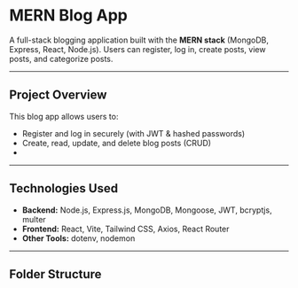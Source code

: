 #  MERN Blog App

A full-stack blogging application built with the **MERN stack** (MongoDB, Express, React, Node.js). Users can register, log in, create posts, view posts, and categorize posts.

---

##  Project Overview

This blog app allows users to:
- Register and log in securely (with JWT & hashed passwords)
- Create, read, update, and delete blog posts (CRUD)
- 
---

##  Technologies Used

- **Backend:** Node.js, Express.js, MongoDB, Mongoose, JWT, bcryptjs, multer
- **Frontend:** React, Vite, Tailwind CSS, Axios, React Router
- **Other Tools:** dotenv, nodemon

---

##  Folder Structure

